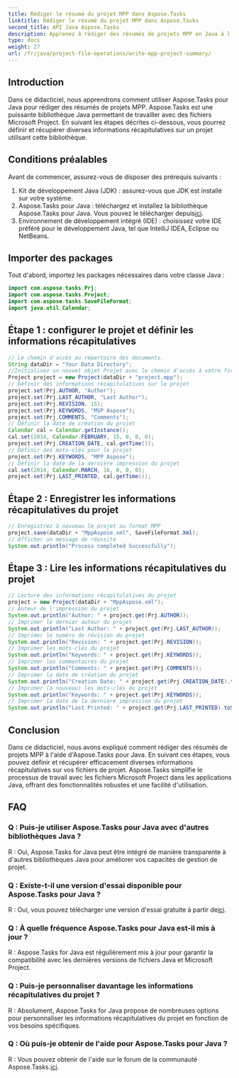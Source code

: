 ```yaml
---
title: Rédiger le résumé du projet MPP dans Aspose.Tasks
linktitle: Rédiger le résumé du projet MPP dans Aspose.Tasks
second_title: API Java Aspose.Tasks
description: Apprenez à rédiger des résumés de projets MPP en Java à l'aide d'Aspose.Tasks. Définissez et récupérez les informations du projet sans effort.
type: docs
weight: 27
url: /fr/java/project-file-operations/write-mpp-project-summary/
---
```

## Introduction
Dans ce didacticiel, nous apprendrons comment utiliser Aspose.Tasks pour Java pour rédiger des résumés de projets MPP. Aspose.Tasks est une puissante bibliothèque Java permettant de travailler avec des fichiers Microsoft Project. En suivant les étapes décrites ci-dessous, vous pourrez définir et récupérer diverses informations récapitulatives sur un projet utilisant cette bibliothèque.
## Conditions préalables
Avant de commencer, assurez-vous de disposer des prérequis suivants :
1. Kit de développement Java (JDK) : assurez-vous que JDK est installé sur votre système.
2.  Aspose.Tasks pour Java : téléchargez et installez la bibliothèque Aspose.Tasks pour Java. Vous pouvez le télécharger depuis[ici](https://releases.aspose.com/tasks/java/).
3. Environnement de développement intégré (IDE) : choisissez votre IDE préféré pour le développement Java, tel que IntelliJ IDEA, Eclipse ou NetBeans.

## Importer des packages
Tout d'abord, importez les packages nécessaires dans votre classe Java :
```java
import com.aspose.tasks.Prj;
import com.aspose.tasks.Project;
import com.aspose.tasks.SaveFileFormat;
import java.util.Calendar;
```
## Étape 1 : configurer le projet et définir les informations récapitulatives
```java
// Le chemin d'accès au répertoire des documents.
String dataDir = "Your Data Directory";
//Initialisez un nouvel objet Projet avec le chemin d'accès à votre fichier projet
Project project = new Project(dataDir + "project.mpp");
// Définir des informations récapitulatives sur le projet
project.set(Prj.AUTHOR, "Author");
project.set(Prj.LAST_AUTHOR, "Last Author");
project.set(Prj.REVISION, 15);
project.set(Prj.KEYWORDS, "MSP Aspose");
project.set(Prj.COMMENTS, "Comments");
// Définir la date de création du projet
Calendar cal = Calendar.getInstance();
cal.set(2014, Calendar.FEBRUARY, 15, 0, 0, 0);
project.set(Prj.CREATION_DATE, cal.getTime());
// Définir des mots-clés pour le projet
project.set(Prj.KEYWORDS, "MPP Aspose");
// Définir la date de la dernière impression du projet
cal.set(2014, Calendar.MARCH, 16, 0, 0, 0);
project.set(Prj.LAST_PRINTED, cal.getTime());
```
## Étape 2 : Enregistrer les informations récapitulatives du projet
```java
// Enregistrez à nouveau le projet au format MPP
project.save(dataDir + "MppAspose.xml", SaveFileFormat.Xml);
// Afficher un message de réussite
System.out.println("Process completed Successfully");
```
## Étape 3 : Lire les informations récapitulatives du projet
```java
// Lecture des informations récapitulatives du projet
project = new Project(dataDir + "MppAspose.xml");
// Auteur de l'impression du projet
System.out.println("Author: " + project.get(Prj.AUTHOR));
// Imprimer le dernier auteur du projet
System.out.println("Last Author: " + project.get(Prj.LAST_AUTHOR));
// Imprimer le numéro de révision du projet
System.out.println("Revision: " + project.get(Prj.REVISION));
// Imprimer les mots-clés du projet
System.out.println("Keywords: " + project.get(Prj.KEYWORDS));
// Imprimer les commentaires du projet
System.out.println("Comments: " + project.get(Prj.COMMENTS));
// Imprimer la date de création du projet
System.out.println("Creation Date: " + project.get(Prj.CREATION_DATE).toString());
// Imprimer (à nouveau) les mots-clés du projet
System.out.println("Keywords: " + project.get(Prj.KEYWORDS));
// Imprimer la date de la dernière impression du projet
System.out.println("Last Printed: " + project.get(Prj.LAST_PRINTED).toString());
```

## Conclusion
Dans ce didacticiel, nous avons expliqué comment rédiger des résumés de projets MPP à l'aide d'Aspose.Tasks pour Java. En suivant ces étapes, vous pouvez définir et récupérer efficacement diverses informations récapitulatives sur vos fichiers de projet. Aspose.Tasks simplifie le processus de travail avec les fichiers Microsoft Project dans les applications Java, offrant des fonctionnalités robustes et une facilité d'utilisation.
## FAQ
### Q : Puis-je utiliser Aspose.Tasks pour Java avec d'autres bibliothèques Java ?
R : Oui, Aspose.Tasks for Java peut être intégré de manière transparente à d'autres bibliothèques Java pour améliorer vos capacités de gestion de projet.
### Q : Existe-t-il une version d'essai disponible pour Aspose.Tasks pour Java ?
 R : Oui, vous pouvez télécharger une version d'essai gratuite à partir de[ici](https://releases.aspose.com/).
### Q : À quelle fréquence Aspose.Tasks pour Java est-il mis à jour ?
R : Aspose.Tasks for Java est régulièrement mis à jour pour garantir la compatibilité avec les dernières versions de fichiers Java et Microsoft Project.
### Q : Puis-je personnaliser davantage les informations récapitulatives du projet ?
R : Absolument, Aspose.Tasks for Java propose de nombreuses options pour personnaliser les informations récapitulatives du projet en fonction de vos besoins spécifiques.
### Q : Où puis-je obtenir de l'aide pour Aspose.Tasks pour Java ?
R : Vous pouvez obtenir de l'aide sur le forum de la communauté Aspose.Tasks.[ici](https://forum.aspose.com/c/tasks/15).